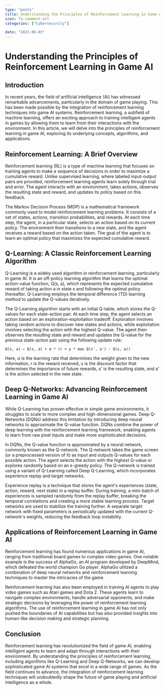 ```yaml
---
type: "posts"
title: Understanding the Principles of Reinforcement Learning in Game AI
icon: fa-comment-alt
categories: ["Cybersecurity"]

date: "2021-09-03"
---
```




# Understanding the Principles of Reinforcement Learning in Game AI

## Introduction

In recent years, the field of artificial intelligence (AI) has witnessed remarkable advancements, particularly in the domain of game playing. This has been made possible by the integration of reinforcement learning techniques into game AI systems. Reinforcement learning, a subfield of machine learning, offers an exciting approach to training intelligent agents in games by allowing them to learn from their interactions with the environment. In this article, we will delve into the principles of reinforcement learning in game AI, exploring its underlying concepts, algorithms, and applications.

## Reinforcement Learning: A Brief Overview

Reinforcement learning (RL) is a type of machine learning that focuses on training agents to make a sequence of decisions in order to maximize a cumulative reward. Unlike supervised learning, where labeled input-output pairs are provided, reinforcement learning agents learn solely through trial and error. The agent interacts with an environment, takes actions, observes the resulting state and reward, and updates its policy based on this feedback.

The Markov Decision Process (MDP) is a mathematical framework commonly used to model reinforcement learning problems. It consists of a set of states, actions, transition probabilities, and rewards. At each time step, the agent, in a particular state, selects an action based on its current policy. The environment then transitions to a new state, and the agent receives a reward based on the action taken. The goal of the agent is to learn an optimal policy that maximizes the expected cumulative reward.

## Q-Learning: A Classic Reinforcement Learning Algorithm

Q-Learning is a widely used algorithm in reinforcement learning, particularly in game AI. It is an off-policy learning algorithm that learns the optimal action-value function, Q(s, a), which represents the expected cumulative reward of taking action a in state s and following the optimal policy thereafter. Q-Learning employs the temporal difference (TD) learning method to update the Q-values iteratively.

The Q-Learning algorithm starts with an initial Q-table, which stores the Q-values for each state-action pair. At each time step, the agent selects an action based on an exploration-exploitation tradeoff. Exploration involves taking random actions to discover new states and actions, while exploitation involves selecting the action with the highest Q-value. The agent then observes the resulting state and reward and updates the Q-value for the previous state-action pair using the following update rule:

```
Q(s, a) ← Q(s, a) + α * (r + γ * max Q(s', a') - Q(s, a))
```

Here, α is the learning rate that determines the weight given to the new information, r is the reward received, γ is the discount factor that determines the importance of future rewards, s' is the resulting state, and a' is the action selected in the new state.

## Deep Q-Networks: Advancing Reinforcement Learning in Game AI

While Q-Learning has proven effective in simple game environments, it struggles to scale to more complex and high-dimensional games. Deep Q-Networks (DQNs) address this limitation by introducing deep neural networks to approximate the Q-value function. DQNs combine the power of deep learning with the reinforcement learning framework, enabling agents to learn from raw pixel inputs and make more sophisticated decisions.

In DQNs, the Q-value function is approximated by a neural network, commonly known as the Q-network. The Q-network takes the game screen (or a preprocessed version of it) as input and outputs Q-values for each possible action. The agent selects the action with the highest Q-value or explores randomly based on an ε-greedy policy. The Q-network is trained using a variant of Q-Learning called Deep Q-Learning, which incorporates experience replay and target networks.

Experience replay is a technique that stores the agent's experiences (state, action, reward, next state) in a replay buffer. During training, a mini-batch of experiences is sampled randomly from the replay buffer, breaking the temporal correlations and creating a more stable learning process. Target networks are used to stabilize the training further. A separate target network with fixed parameters is periodically updated with the current Q-network's weights, reducing the feedback loop instability.

## Applications of Reinforcement Learning in Game AI

Reinforcement learning has found numerous applications in game AI, ranging from traditional board games to complex video games. One notable example is the success of AlphaGo, an AI program developed by DeepMind, which defeated the world champion Go player. AlphaGo utilized a combination of deep neural networks and reinforcement learning techniques to master the intricacies of the game.

Reinforcement learning has also been employed in training AI agents to play video games such as Atari games and Dota 2. These agents learn to navigate complex environments, handle adversarial opponents, and make strategic decisions by leveraging the power of reinforcement learning algorithms. The use of reinforcement learning in game AI has not only pushed the boundaries of AI capabilities but has also provided insights into human-like decision making and strategic planning.

## Conclusion

Reinforcement learning has revolutionized the field of game AI, enabling intelligent agents to learn and adapt through interactions with their environment. By understanding the principles of reinforcement learning, including algorithms like Q-Learning and Deep Q-Networks, we can develop sophisticated game AI systems that excel in a wide range of games. As the field continues to advance, the integration of reinforcement learning techniques will undoubtedly shape the future of game playing and artificial intelligence as a whole.